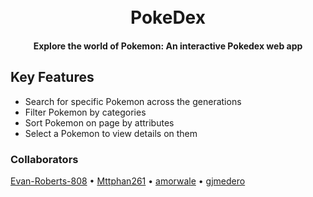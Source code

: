 
<h1 align="center">
  <br>
  PokeDex
  <br>
</h1>

<h4 align="center">Explore the world of Pokemon: An interactive Pokedex web app</h4>

## Key Features

* Search for specific Pokemon across the generations
* Filter Pokemon by categories
* Sort Pokemon on page by attributes
* Select a Pokemon to view details on them

### Collaborators

<p>
<a href="https://github.com/Evan-Roberts-808">Evan-Roberts-808</a> • <a href="https://github.com/Mttphan261">Mttphan261</a> • <a href="https://github.com/amorwale">amorwale</a> • <a href="https://github.com/gjmedero">gjmedero</a>
</p>
